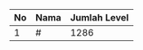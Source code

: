 | No | Nama            | Jumlah Level |
|----|-----------------|--------------|
| 1  | #    |    1286        |
